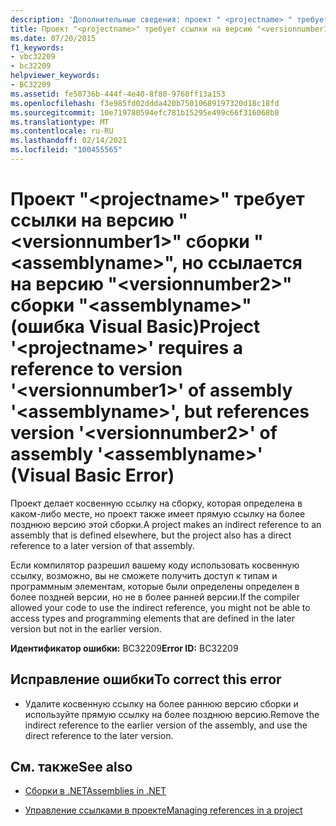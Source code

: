 ```yaml
---
description: 'Дополнительные сведения: проект " <projectname> " требует ссылку на версию " <versionnumber1> " сборки "" <assemblyname> , но ссылается на версию " <versionnumber2> " сборки " <assemblyname> " (Visual Basic ошибку)'
title: Проект "<projectname>" требует ссылки на версию "<versionnumber1>" сборки "<assemblyname>", но ссылается на версию "<versionnumber2>" сборки "<assemblyname>" (ошибка Visual Basic)
ms.date: 07/20/2015
f1_keywords:
- vbc32209
- bc32209
helpviewer_keywords:
- BC32209
ms.assetid: fe50736b-444f-4e40-8f80-9760ff13a153
ms.openlocfilehash: f3e985fd02ddda420b75010689197320d18c18fd
ms.sourcegitcommit: 10e719780594efc781b15295e499c66f316068b8
ms.translationtype: MT
ms.contentlocale: ru-RU
ms.lasthandoff: 02/14/2021
ms.locfileid: "100455565"
---
```

# <a name="project-projectname-requires-a-reference-to-version-versionnumber1-of-assembly-assemblyname-but-references-version-versionnumber2-of-assembly-assemblyname-visual-basic-error"></a><span data-ttu-id="52154-103">Проект "\<projectname>" требует ссылки на версию "\<versionnumber1>" сборки "\<assemblyname>", но ссылается на версию "\<versionnumber2>" сборки "\<assemblyname>" (ошибка Visual Basic)</span><span class="sxs-lookup"><span data-stu-id="52154-103">Project '\<projectname>' requires a reference to version '\<versionnumber1>' of assembly '\<assemblyname>', but references version '\<versionnumber2>' of assembly '\<assemblyname>' (Visual Basic Error)</span></span>

<span data-ttu-id="52154-104">Проект делает косвенную ссылку на сборку, которая определена в каком-либо месте, но проект также имеет прямую ссылку на более позднюю версию этой сборки.</span><span class="sxs-lookup"><span data-stu-id="52154-104">A project makes an indirect reference to an assembly that is defined elsewhere, but the project also has a direct reference to a later version of that assembly.</span></span>  
  
 <span data-ttu-id="52154-105">Если компилятор разрешил вашему коду использовать косвенную ссылку, возможно, вы не сможете получить доступ к типам и программным элементам, которые были определены определен в более поздней версии, но не в более ранней версии.</span><span class="sxs-lookup"><span data-stu-id="52154-105">If the compiler allowed your code to use the indirect reference, you might not be able to access types and programming elements that are defined in the later version but not in the earlier version.</span></span>  
  
 <span data-ttu-id="52154-106">**Идентификатор ошибки:** BC32209</span><span class="sxs-lookup"><span data-stu-id="52154-106">**Error ID:** BC32209</span></span>  
  
## <a name="to-correct-this-error"></a><span data-ttu-id="52154-107">Исправление ошибки</span><span class="sxs-lookup"><span data-stu-id="52154-107">To correct this error</span></span>  
  
- <span data-ttu-id="52154-108">Удалите косвенную ссылку на более раннюю версию сборки и используйте прямую ссылку на более позднюю версию.</span><span class="sxs-lookup"><span data-stu-id="52154-108">Remove the indirect reference to the earlier version of the assembly, and use the direct reference to the later version.</span></span>  
  
## <a name="see-also"></a><span data-ttu-id="52154-109">См. также</span><span class="sxs-lookup"><span data-stu-id="52154-109">See also</span></span>

- [<span data-ttu-id="52154-110">Сборки в .NET</span><span class="sxs-lookup"><span data-stu-id="52154-110">Assemblies in .NET</span></span>](../../standard/assembly/index.md)

- [<span data-ttu-id="52154-111">Управление ссылками в проекте</span><span class="sxs-lookup"><span data-stu-id="52154-111">Managing references in a project</span></span>](/visualstudio/ide/managing-references-in-a-project)

